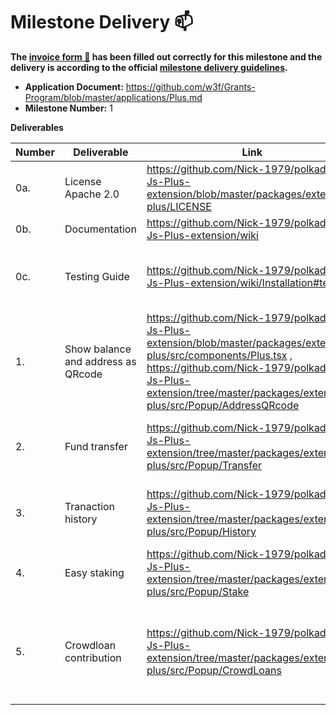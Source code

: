 # Milestone Delivery :mailbox:

**The [invoice form :pencil:](https://docs.google.com/forms/d/e/1FAIpQLSfmNYaoCgrxyhzgoKQ0ynQvnNRoTmgApz9NrMp-hd8mhIiO0A/viewform) has been filled out correctly for this milestone and the delivery is according to the official [milestone delivery guidelines](https://github.com/w3f/Grants-Program/blob/master/docs/milestone-deliverables-guidelines.md).**  

* **Application Document:** https://github.com/w3f/Grants-Program/blob/master/applications/Plus.md
* **Milestone Number:** 1


**Deliverables**

| Number | Deliverable | Link | Notes |
| ------------- | ------------- | ------------- |------------- |
| 0a. | License Apache 2.0 |https://github.com/Nick-1979/polkadot-Js-Plus-extension/blob/master/packages/extension-plus/LICENSE | 
| 0b. | Documentation | https://github.com/Nick-1979/polkadot-Js-Plus-extension/wiki | Inline docs and wiki are available |
| 0c. | Testing Guide	| https://github.com/Nick-1979/polkadot-Js-Plus-extension/wiki/Installation#testing |  unit tests and testing on westend blockchain are available|
| 1. | Show balance and address as QRcode | https://github.com/Nick-1979/polkadot-Js-Plus-extension/blob/master/packages/extension-plus/src/components/Plus.tsx , https://github.com/Nick-1979/polkadot-Js-Plus-extension/tree/master/packages/extension-plus/src/Popup/AddressQRcode | to show available, reseved, and total balances in cryto and USD, also shows an address as a QRcode | 
| 2.  | Fund transfer | https://github.com/Nick-1979/polkadot-Js-Plus-extension/tree/master/packages/extension-plus/src/Popup/Transfer | to transfer funds from one account to another on Kusama/Polkadot | 
| 3.  | Tranaction history | https://github.com/Nick-1979/polkadot-Js-Plus-extension/tree/master/packages/extension-plus/src/Popup/History | transactions' history are shown in different categories | 
| 4.  | Easy staking | https://github.com/Nick-1979/polkadot-Js-Plus-extension/tree/master/packages/extension-plus/src/Popup/Stake | to stake, unstake, redeem funds, and nominate validators | 
| 5.  | Crowdloan contribution | https://github.com/Nick-1979/polkadot-Js-Plus-extension/tree/master/packages/extension-plus/src/Popup/CrowdLoans | to view auctions, bids, and active/winner crowdloans on Polkadot and kusama, where can pick up them to contribute to | 